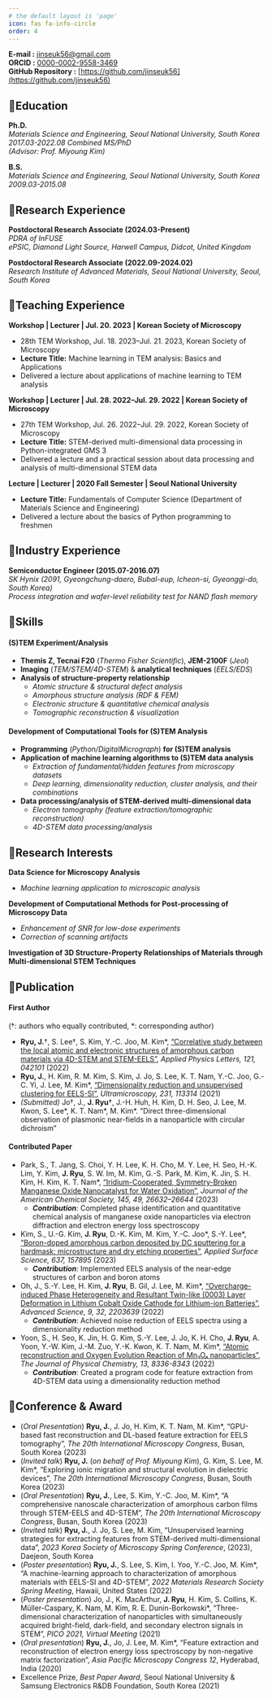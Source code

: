 ```yaml
---
# the default layout is 'page'
icon: fas fa-info-circle
order: 4
---
```


**E-mail :** jinseuk56@gmail.com  
**ORCID :** [0000-0002-9558-3469](https://orcid.org/0000-0002-9558-3469)  
**GitHub Repository :**  [https://github.com/jinseuk56](https://github.com/jinseuk56)  

## 🔰Education

**Ph.D.**  
*Materials Science and Engineering, Seoul National University, South Korea*   
*2017.03-2022.08 Combined MS/PhD*  
*(Advisor: Prof. Miyoung Kim)*
  
**B.S.**  
*Materials Science and Engineering, Seoul National University, South Korea*   
*2009.03-2015.08*

## 🔰Research Experience

**Postdoctoral Research Associate (2024.03-Present)**  
*PDRA of  InFUSE*  
*ePSIC, Diamond Light Source, Harwell Campus, Didcot, United Kingdom*

**Postdoctoral Research Associate (2022.09-2024.02)**  
*Research Institute of Advanced Materials, Seoul National University, Seoul, South Korea*

## 🔰Teaching Experience

**Workshop | Lecturer | Jul. 20. 2023 | Korean Society of Microscopy**
- 28th TEM Workshop, Jul. 18. 2023–Jul. 21. 2023, Korean Society of Microscopy
- **Lecture Title:** Machine learning in TEM analysis: Basics and Applications
- Delivered a lecture about applications of machine learning to TEM analysis  

**Workshop | Lecturer | Jul. 28. 2022–Jul. 29. 2022 | Korean Society of Microscopy**
- 27th TEM Workshop, Jul. 26. 2022–Jul. 29. 2022, Korean Society of Microscopy
- **Lecture Title:** STEM-derived multi-dimensional data processing in Python-integrated GMS 3
- Delivered a lecture and a practical session about data processing and analysis of multi-dimensional STEM data

**Lecture | Lecturer | 2020 Fall Semester | Seoul National University**
- **Lecture Title:** Fundamentals of Computer Science (Department of Materials Science and Engineering)
- Delivered a lecture about the basics of Python programming to freshmen

## 🔰Industry Experience

**Semiconductor Engineer (2015.07-2016.07)**  
*SK Hynix (2091, Gyeongchung-daero, Bubal-eup, Icheon-si, Gyeonggi-do, South Korea)*  
*Process integration and wafer-level reliability test for NAND flash memory*

## 🔰Skills
#### **(S)TEM Experiment/Analysis**
- **Themis Z, Tecnai F20** (*Thermo Fisher Scientific*), **JEM-2100F** (*Jeol*)
- **Imaging** (*TEM/STEM/4D-STEM*) & **analytical techniques** (*EELS/EDS*)
- **Analysis of structure-property relationship**
    - *Atomic structure & structural defect analysis*
    - *Amorphous structure analysis (RDF & FEM)*
    - *Electronic structure & quantitative chemical analysis*
    - *Tomographic reconstruction & visualization*

#### **Development of Computational Tools for (S)TEM Analysis**
- **Programming** (*Python/DigitalMicrograph*) **for (S)TEM analysis**
- **Application of machine learning algorithms to (S)TEM data analysis**
    - *Extraction of fundamental/hidden features from microscopy datasets*
    - *Deep learning, dimensionality reduction, cluster analysis, and their combinations*
- **Data processing/analysis of STEM-derived multi-dimensional data**
    - *Electron tomography (feature extraction/tomographic reconstruction)*
    - *4D-STEM data processing/analysis*

## 🔰Research Interests

**Data Science for Microscopy Analysis**
- *Machine learning application to microscopic analysis*

**Development of Computational Methods for Post-processing of Microscopy Data**
- *Enhancement of SNR for low-dose experiments*
- *Correction of scanning artifacts*

**Investigation of 3D Structure-Property Relationships of Materials through Multi-dimensional STEM Techniques**

## 🔰Publication

#### First Author 
(†: authors who equally contributed, \*: corresponding author)  
- **Ryu, J.**†, S. Lee†, S. Kim, Y.-C. Joo, M. Kim\*, [“Correlative study between the local atomic and electronic structures of amorphous carbon materials via 4D-STEM and STEM-EELS”](https://doi.org/10.1063/5.0100925), *Applied Physics Letters, 121, 042101* (2022)
- **Ryu, J.**, H. Kim, R. M. Kim, S. Kim, J. Jo, S. Lee, K. T. Nam, Y.-C. Joo, G.-C. Yi, J. Lee, M. Kim\*, [“Dimensionality reduction and unsupervised clustering for EELS-SI”](https://doi.org/10.1016/j.ultramic.2021.113314), *Ultramicroscopy, 231, 113314* (2021)
- *(Submitted)*  Jo†, J., **J. Ryu**†,  J.-H. Huh, H. Kim, D. H. Seo, J. Lee, M. Kwon, S. Lee\*, K. T. Nam\*, M. Kim\*. “Direct three-dimensional observation of plasmonic near-fields in a nanoparticle with circular dichroism”

#### Contributed Paper
- Park, S., T. Jang, S. Choi, Y. H. Lee, K. H. Cho, M. Y. Lee, H. Seo, H.-K. Lim, Y. Kim, **J. Ryu**, S. W. Im, M. Kim, G.-S. Park, M. Kim, K. Jin, S. H. Kim, H. Kim, K. T. Nam\*, [“Iridium-Cooperated, Symmetry-Broken Manganese Oxide Nanocatalyst for Water Oxidation”](https://pubs.acs.org/doi/abs/10.1021/jacs.3c07411), *Journal of the American Chemical Society, 145, 49, 26632–26644* (2023)
    - ***Contribution***: Completed phase identification and quantitative chemical analysis of manganese oxide nanoparticles via electron diffraction and electron energy loss spectroscopy
- Kim, S., U.-G. Kim, **J. Ryu**, D.-K. Kim, M. Kim, Y.-C. Joo\*, S.-Y. Lee\*, [“Boron-doped amorphous carbon deposited by DC sputtering for a hardmask: microstructure and dry etching properties”](https://www.sciencedirect.com/science/article/abs/pii/S016943322301574X), *Applied Surface Science, 637, 157895* (2023)
    - ***Contribution***: Implemented EELS analysis of the near-edge structures of carbon and boron atoms
- Oh, J., S.-Y. Lee, H. Kim,  **J. Ryu**, B. Gil, J. Lee,  M. Kim\*, [“Overcharge-induced Phase Heterogeneity and Resultant Twin-like (0003) Layer Deformation in Lithium Cobalt Oxide Cathode for Lithium-ion Batteries”](https://doi.org/10.1002/advs.202203639), *Advanced Science, 9, 32, 2203639* (2022)
    - ***Contribution***: Achieved noise reduction of EELS spectra using a dimensionality reduction method
- Yoon, S., H. Seo, K. Jin, H. G. Kim, S.-Y. Lee, J. Jo, K. H. Cho, **J. Ryu**, A. Yoon, Y.-W. Kim, J.-M. Zuo, Y.-K. Kwon, K. T. Nam, M. Kim\*, [“Atomic reconstruction and Oxygen Evolution Reaction of Mn₃O₄ nanoparticles”](https://doi.org/10.1021/acs.jpclett.2c01638), *The Journal of Physical Chemistry, 13,  8336-8343* (2022)
    - ***Contribution***: Created a program code for feature extraction from 4D-STEM data using a dimensionality reduction method

## 🔰Conference & Award

- (*Oral Presentation*) **Ryu, J.**, J. Jo, H. Kim, K. T. Nam, M. Kim\*, “GPU-based fast reconstruction and DL-based feature extraction for EELS tomography”, *The 20th International Microscopy Congress*, Busan, South Korea (2023)
- (*Invited talk*) **Ryu, J.** (*on behalf of Prof. Miyoung Kim*),  G. Kim, S. Lee, M. Kim\*, “Exploring ionic migration and structural evolution in dielectric devices”, *The 20th International Microscopy Congress*, Busan, South Korea (2023)
- (*Oral Presentation*) **Ryu, J.**,  Lee, S. Kim, Y.-C. Joo, M. Kim\*, “A comprehensive nanoscale characterization of amorphous carbon films through STEM-EELS and 4D-STEM”, *The 20th International Microscopy Congress*, Busan, South Korea (2023)
- (*Invited talk*) **Ryu, J.**,  J. Jo, S. Lee, M. Kim, “Unsupervised learning strategies for extracting features from STEM-derived multi-dimensional data”, *2023 Korea Society of Microscopy Spring Conference*, (2023), Daejeon, South Korea
- (*Poster presentation*) **Ryu, J.**,  S. Lee, S. Kim, I. Yoo, Y.-C. Joo, M. Kim\*, “A machine-learning approach to characterization of amorphous materials with EELS-SI and 4D-STEM”, *2022 Materials Research Society Spring Meeting*,  Hawaii, United States (2022)
- (*Poster presentation*) Jo, J., K. MacArthur,  **J. Ryu**, H. Kim, S. Collins, K. Müller-Caspary, K. Nam, M. Kim, R. E. Dunin-Borkowski\*, “Three-dimensional characterization of nanoparticles with simultaneously acquired bright-field, dark-field, and secondary electron signals in STEM”, *PICO 2021, Virtual Meeting* (2021)
- (*Oral presentation*) **Ryu, J.**,  Jo, J. Lee, M. Kim\*, “Feature extraction and reconstruction of electron energy loss spectroscopy by non-negative matrix factorization”, *Asia Pacific Microscopy Congress 12*, Hyderabad, India (2020)
- Excellence Prize, *Best Paper Award*, Seoul National University & Samsung Electronics R&DB Foundation, South Korea (2021)
